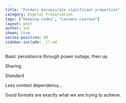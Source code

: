 ```yaml
---
title: "Formats encapsulate significant properties"
category: Digital Preservation
tags: ["Keeping Codes", "Lessons Learned"]
layout: post
author: anj
shown: true
series-position: 60
sidebar-include: _ll.md
---
```


Basic persistance through power outage, then up

Sharing

Standard

Less context dependency...

Good formats are exactly what we are trying to achieve.



